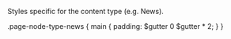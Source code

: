 Styles specific for the content type (e.g. News).

.page-node-type-news {
  main {
    padding: $gutter 0 $gutter * 2;
  }
}